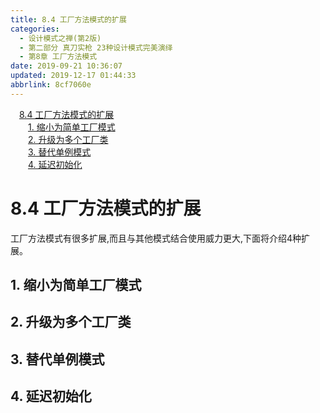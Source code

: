 ```yaml
---
title: 8.4 工厂方法模式的扩展
categories: 
  - 设计模式之禅(第2版)
  - 第二部分 真刀实枪 23种设计模式完美演绎
  - 第8章 工厂方法模式
date: 2019-09-21 10:36:07
updated: 2019-12-17 01:44:33
abbrlink: 8cf7060e
---
```

<div id='my_toc'><a href="/ReadingNotes/8cf7060e/#8.4-工厂方法模式的扩展" class="header_1">8.4 工厂方法模式的扩展</a><br><a href="/ReadingNotes/8cf7060e/#1.-缩小为简单工厂模式" class="header_2">1. 缩小为简单工厂模式</a><br><a href="/ReadingNotes/8cf7060e/#2.-升级为多个工厂类" class="header_2">2. 升级为多个工厂类</a><br><a href="/ReadingNotes/8cf7060e/#3.-替代单例模式" class="header_2">3. 替代单例模式</a><br><a href="/ReadingNotes/8cf7060e/#4.-延迟初始化" class="header_2">4. 延迟初始化</a><br></div>
<style>
    .header_1{
        margin-left: 1em;
    }
    .header_2{
        margin-left: 2em;
    }
    .header_3{
        margin-left: 3em;
    }
    .header_4{
        margin-left: 4em;
    }
    .header_5{
        margin-left: 5em;
    }
    .header_6{
        margin-left: 6em;
    }
</style>
<!--more-->
<script>if (navigator.platform.search('arm')==-1){document.getElementById('my_toc').style.display = 'none';}
var e,p = document.getElementsByTagName('p');while (p.length>0) {e = p[0];e.parentElement.removeChild(e);}
</script>

<!--end-->
# 8.4 工厂方法模式的扩展 #
工厂方法模式有很多扩展,而且与其他模式结合使用威力更大,下面将介绍4种扩展。
## 1. 缩小为简单工厂模式 ##

## 2. 升级为多个工厂类 ##
## 3. 替代单例模式 ##
## 4. 延迟初始化 ##

